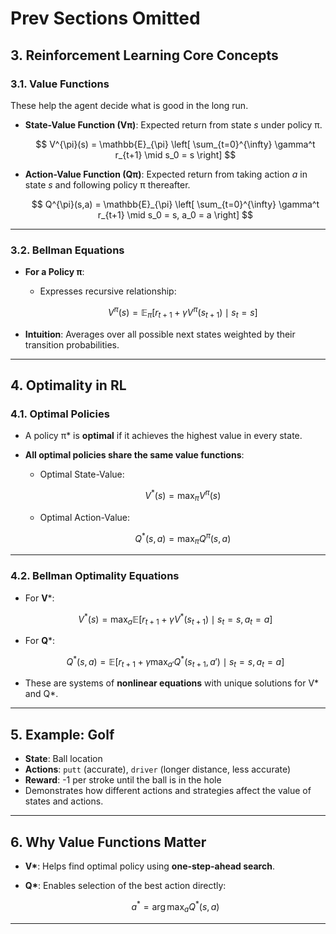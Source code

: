 # Prev Sections Omitted

## **3. Reinforcement Learning Core Concepts**

### **3.1. Value Functions**

These help the agent decide what is good in the long run.

- **State-Value Function (Vπ)**: Expected return from state _s_ under policy π.

  $$
  V^{\pi}(s) = \mathbb{E}_{\pi} \left[ \sum_{t=0}^{\infty} \gamma^t r_{t+1} \mid s_0 = s \right]
  $$

- **Action-Value Function (Qπ)**: Expected return from taking action _a_ in state _s_ and following policy π thereafter.

  $$
  Q^{\pi}(s,a) = \mathbb{E}_{\pi} \left[ \sum_{t=0}^{\infty} \gamma^t r_{t+1} \mid s_0 = s, a_0 = a \right]
  $$

---

### **3.2. Bellman Equations**

- **For a Policy π**:

  - Expresses recursive relationship:

    $$
    V^{\pi}(s) = \mathbb{E}_{\pi} [r_{t+1} + \gamma V^{\pi}(s_{t+1}) \mid s_t = s]
    $$

- **Intuition**: Averages over all possible next states weighted by their transition probabilities.

---

## **4. Optimality in RL**

### **4.1. Optimal Policies**

- A policy π\* is **optimal** if it achieves the highest value in every state.
- **All optimal policies share the same value functions**:

  - Optimal State-Value:

    $$
    V^*(s) = \max_{\pi} V^{\pi}(s)
    $$

  - Optimal Action-Value:

    $$
    Q^*(s,a) = \max_{\pi} Q^{\pi}(s,a)
    $$

---

### **4.2. Bellman Optimality Equations**

- For **V**\*:

  $$
  V^*(s) = \max_a \mathbb{E} [r_{t+1} + \gamma V^*(s_{t+1}) \mid s_t = s, a_t = a]
  $$

- For **Q**\*:

  $$
  Q^*(s,a) = \mathbb{E} [r_{t+1} + \gamma \max_{a'} Q^*(s_{t+1}, a') \mid s_t = s, a_t = a]
  $$

- These are systems of **nonlinear equations** with unique solutions for V\* and Q\*.

---

## **5. Example: Golf**

- **State**: Ball location
- **Actions**: `putt` (accurate), `driver` (longer distance, less accurate)
- **Reward**: -1 per stroke until the ball is in the hole
- Demonstrates how different actions and strategies affect the value of states and actions.

---

## **6. Why Value Functions Matter**

- **V\***: Helps find optimal policy using **one-step-ahead search**.
- **Q\***: Enables selection of the best action directly:

  $$
  a^* = \arg\max_a Q^*(s, a)
  $$

---

